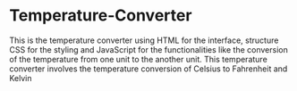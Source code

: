 # Temperature-Converter
This is the temperature converter using HTML for the interface, structure CSS for the styling and JavaScript for the functionalities like the conversion of the temperature from one unit to the another unit. This temperature converter involves the temperature conversion of Celsius to Fahrenheit and Kelvin
